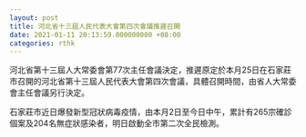 ```yaml
---
layout: post
title: 河北省十三屆人民代表大會第四次會議推遲召開
date: 2021-01-11 20:13:59.000000000 +08:00
categories: rthk
---
```


河北省第十三屆人大常委會第77次主任會議決定，推遲原定於本月25日在石家莊市召開的河北省第十三屆人民代表大會第四次會議，具體召開時間，由省人大常委會主任會議另行決定。

石家莊市近日爆發新型冠狀病毒疫情，由本月2日至今日中午，累計有265宗確診個案及204名無症狀感染者，明日啟動全市第二次全民檢測。
